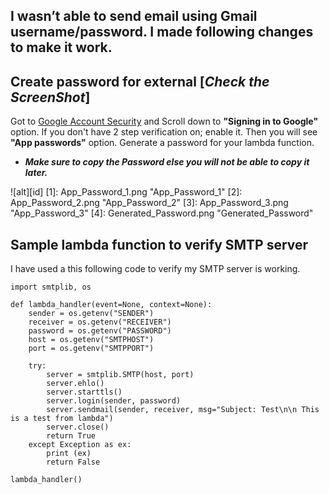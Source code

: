 ## I wasn’t able to send email using Gmail username/password. I made following changes to make it work.

## Create password for external [*Check the ScreenShot*]
Got to [Google Account Security](https://myaccount.google.com/security) and Scroll down to **"Signing in to Google"** option. If you don't have 2 step verification on; enable it. Then you will see **"App passwords"** option. Generate a password for your lambda function. 
* ***Make sure to copy the Password else you will not be able to copy it later.*** 

![alt][id]
[1]: App_Password_1.png "App_Password_1"
[2]: App_Password_2.png "App_Password_2"
[3]: App_Password_3.png "App_Password_3"
[4]: Generated_Password.png "Generated_Password"


## Sample lambda function to verify SMTP server
I have used a this following code to verify my SMTP server is working. 
```
import smtplib, os

def lambda_handler(event=None, context=None):
    sender = os.getenv("SENDER")
    receiver = os.getenv("RECEIVER")
    password = os.getenv("PASSWORD")
    host = os.getenv("SMTPHOST")
    port = os.getenv("SMTPPORT")

    try:
        server = smtplib.SMTP(host, port)
        server.ehlo()
        server.starttls()
        server.login(sender, password)
        server.sendmail(sender, receiver, msg="Subject: Test\n\n This is a test from lambda")
        server.close()
        return True
    except Exception as ex:
        print (ex)
        return False

lambda_handler()
```
